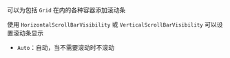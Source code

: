 可以为包括 `Grid` 在内的各种容器添加滚动条

使用 `HorizontalScrollBarVisibility` 或 `VerticalScrollBarVisibility` 可以设置滚动条显示
- `Auto`：自动，当不需要滚动时不滚动